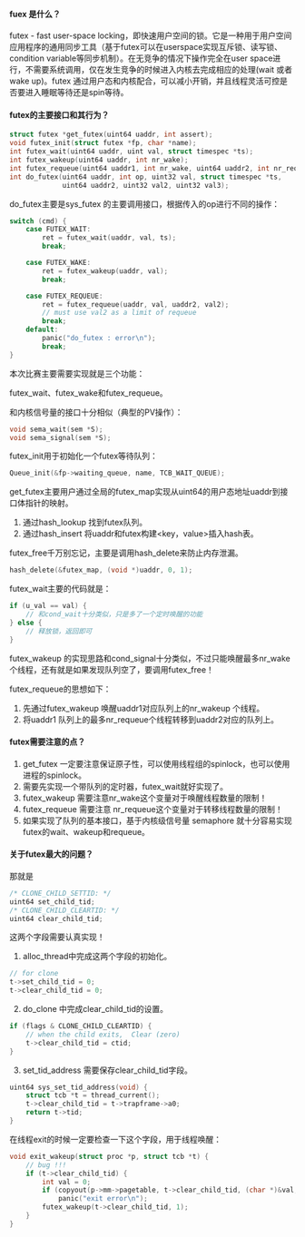 #### fuex 是什么？

futex - fast user-space locking，即快速用户空间的锁。它是一种用于用户空间应用程序的通用同步工具（基于futex可以在userspace实现互斥锁、读写锁、condition variable等同步机制）。在无竞争的情况下操作完全在user space进行，不需要系统调用，仅在发生竞争的时候进入内核去完成相应的处理(wait 或者 wake up)。futex 通过用户态和内核配合，可以减小开销，并且线程灵活可控是否要进入睡眠等待还是spin等待。



#### futex的主要接口和其行为？

```c
struct futex *get_futex(uint64 uaddr, int assert);
void futex_init(struct futex *fp, char *name);
int futex_wait(uint64 uaddr, uint val, struct timespec *ts);
int futex_wakeup(uint64 uaddr, int nr_wake);
int futex_requeue(uint64 uaddr1, int nr_wake, uint64 uaddr2, int nr_requeue);
int do_futex(uint64 uaddr, int op, uint32 val, struct timespec *ts, 
             uint64 uaddr2, uint32 val2, uint32 val3);
```

do_futex主要是sys_futex 的主要调用接口，根据传入的op进行不同的操作：

```c
switch (cmd) {
    case FUTEX_WAIT:
        ret = futex_wait(uaddr, val, ts);
        break;

    case FUTEX_WAKE:
        ret = futex_wakeup(uaddr, val);
        break;

    case FUTEX_REQUEUE:
        ret = futex_requeue(uaddr, val, uaddr2, val2); 
        // must use val2 as a limit of requeue
        break;
    default:
        panic("do_futex : error\n");
        break;
}
```

本次比赛主要需要实现就是三个功能：

futex_wait、futex_wake和futex_requeue。

和内核信号量的接口十分相似（典型的PV操作）：

```c
void sema_wait(sem *S);
void sema_signal(sem *S);
```

futex_init用于初始化一个futex等待队列：

```c
Queue_init(&fp->waiting_queue, name, TCB_WAIT_QUEUE);
```

get_futex主要用户通过全局的futex_map实现从uint64的用户态地址uaddr到接口体指针的映射。

1. 通过hash_lookup 找到futex队列。
2. 通过hash_insert 将uaddr和futex构建<key，value>插入hash表。

futex_free千万别忘记，主要是调用hash_delete来防止内存泄漏。

```c
hash_delete(&futex_map, (void *)uaddr, 0, 1); 
```

futex_wait主要的代码就是：

```c
if (u_val == val) {
	// 和cond_wait十分类似，只是多了一个定时唤醒的功能
} else {
    // 释放锁，返回即可
}
```

futex_wakeup 的实现思路和cond_signal十分类似，不过只能唤醒最多nr_wake个线程，还有就是如果发现队列空了，要调用futex_free！

futex_requeue的思想如下：

1. 先通过futex_wakeup 唤醒uaddr1对应队列上的nr_wakeup 个线程。
2. 将uaddr1 队列上的最多nr_requeue个线程转移到uaddr2对应的队列上。





#### futex需要注意的点？

1. get_futex 一定要注意保证原子性，可以使用线程组的spinlock，也可以使用进程的spinlock。
2. 需要先实现一个带队列的定时器，futex_wait就好实现了。
3. futex_wakeup 需要注意nr_wake这个变量对于唤醒线程数量的限制！
4. futex_requeue 需要注意 nr_requeue这个变量对于转移线程数量的限制！
5. 如果实现了队列的基本接口，基于内核级信号量 semaphore 就十分容易实现futex的wait、wakeup和requeue。





#### 关于futex最大的问题？

那就是

```c
/* CLONE_CHILD_SETTID: */
uint64 set_child_tid;
/* CLONE_CHILD_CLEARTID: */
uint64 clear_child_tid;
```

这两个字段需要认真实现！

1. alloc_thread中完成这两个字段的初始化。

```c
// for clone
t->set_child_tid = 0;
t->clear_child_tid = 0;
```

2. do_clone 中完成clear_child_tid的设置。

```c
if (flags & CLONE_CHILD_CLEARTID) {
    // when the child exits,  Clear (zero)
    t->clear_child_tid = ctid;
}
```

3. set_tid_address 需要保存clear_child_tid字段。

```c
uint64 sys_set_tid_address(void) {
    struct tcb *t = thread_current();
    t->clear_child_tid = t->trapframe->a0;
    return t->tid;
}
```

在线程exit的时候一定要检查一下这个字段，用于线程唤醒：

```c
void exit_wakeup(struct proc *p, struct tcb *t) {
    // bug !!!
    if (t->clear_child_tid) {
        int val = 0;
        if (copyout(p->mm->pagetable, t->clear_child_tid, (char *)&val, sizeof(val)))
            panic("exit error\n");
        futex_wakeup(t->clear_child_tid, 1);
    }
}
```















